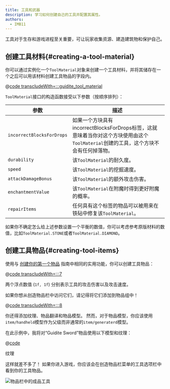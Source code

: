 ```yaml
---
title: 工具和武器
description: 学习如何创建自己的工具并配置其属性。
authors:
  - IMB11
---
```


工具对于生存和游戏进程至关重要，可让玩家收集资源、建造建筑物和保护自己。

## 创建工具材料{#creating-a-tool-material}

你可以通过实例化一个`ToolMaterial`对象来创建一个工具材料，并将其储存在一个之后可以用该材料创建工具物品的字段内。

@[code transcludeWith=:::guidite_tool_material](@/reference/latest/src/main/java/com/example/docs/item/ModItems.java)

`ToolMaterial`接口的构造函数接受以下参数（按顺序排列）：

| 参数                        | 描述                                                                                   |
| ------------------------- | ------------------------------------------------------------------------------------ |
| `incorrectBlocksForDrops` | 如果一个方块具有incorrectBlocksForDrops标签，这就意味着当你对这个方块使用由这个`ToolMaterial`创建的工具，这个方块不会有任何掉落物。 |
| `durability`              | 该`ToolMaterial`的耐久度。                                                                 |
| `speed`                   | 该`ToolMaterial`的挖掘速度。                                                                |
| `attackDamageBonus`       | 该`ToolMaterial`的额外攻击伤害。                                                              |
| `enchantmentValue`        | 该`ToolMaterial`在附魔时得到更好附魔的概率。                                                        |
| `repairItems`             | 任何具有这个标签的物品可以被用来在铁砧中修复该`ToolMaterial`。                                               |

如果你不确定怎么给上述参数设置一个平衡的数值，你可以考虑参考原版材料的数值，比如`ToolMaterial.STONE`或者`ToolMaterial.DIAMOND`。

## 创建工具物品{#creating-tool-items}

使用与 [创建你的第一个物品](./first-item) 指南中相同的实用功能，你可以创建工具物品：

@[code transcludeWith=:::7](@/reference/latest/src/main/java/com/example/docs/item/ModItems.java)

两个浮点数值 (`1f, 1f`) 分别表示工具的攻击伤害以及攻击速度。

如果你想从创造物品栏中访问它们，请记得将它们添加到物品组中！

@[code transcludeWith=:::8](@/reference/latest/src/main/java/com/example/docs/item/ModItems.java)

你还得添加纹理、物品翻译和物品模型。 然而，对于物品模型，你应该使用`item/handheld`模型作为父级而非通常的`item/generaterd`模型。

在此示例中，我将对“Guidite Sword”物品使用以下模型和纹理：

@[code](@/reference/latest/src/main/generated/assets/fabric-docs-reference/models/item/guidite_sword.json)

<DownloadEntry visualURL="/assets/develop/items/tools_0.png" downloadURL="/assets/develop/items/tools_0_small.png">纹理</DownloadEntry>

这样就差不多了！ 如果你进入游戏，你应该会在创造物品栏菜单的工具选项栏中看到你的工具物品。

![物品栏中的成品工具](/assets/develop/items/tools_1.png)
